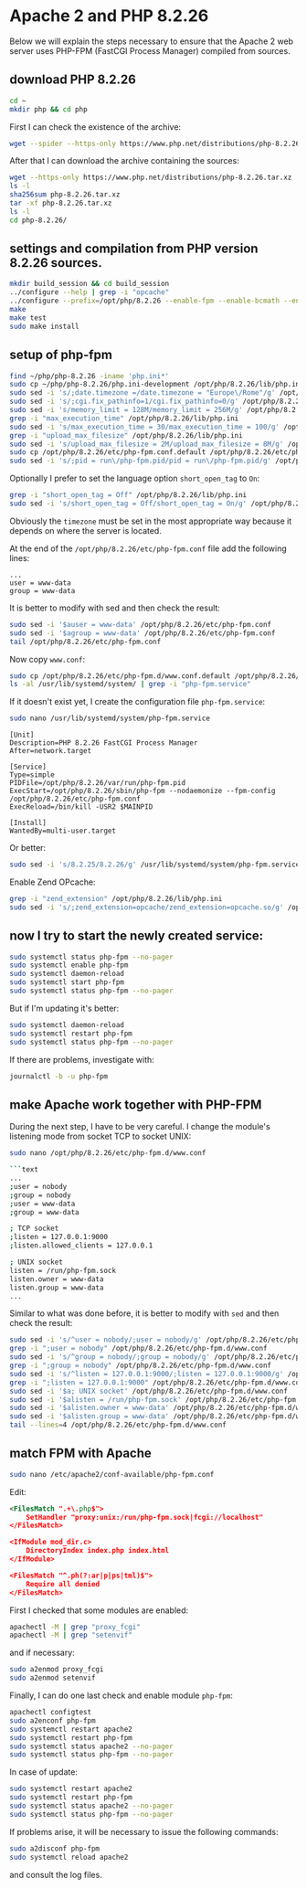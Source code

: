 # Apache 2 and PHP 8.2.26

Below we will explain the steps necessary to ensure that the Apache 2 web server uses PHP-FPM (FastCGI Process Manager) compiled from sources.

## download PHP 8.2.26

```bash
cd ~
mkdir php && cd php
```

First I can check the existence of the archive:

```bash
wget --spider --https-only https://www.php.net/distributions/php-8.2.26.tar.xz
```

After that I can download the archive containing the sources:

```bash
wget --https-only https://www.php.net/distributions/php-8.2.26.tar.xz
ls -l
sha256sum php-8.2.26.tar.xz
tar -xf php-8.2.26.tar.xz
ls -l
cd php-8.2.26/
```

## settings and compilation from PHP version 8.2.26 sources.

```bash
mkdir build_session && cd build_session
../configure --help | grep -i "opcache"
../configure --prefix=/opt/php/8.2.26 --enable-fpm --enable-bcmath --enable-ftp --with-openssl --disable-cgi --enable-mbstring --with-curl --with-mysqli --with-pdo-mysql --enable-intl --with-zlib --with-bz2 --enable-gd --with-jpeg --with-gettext --with-gmp --with-xsl --enable-zts --enable-gcov --enable-debug --with-ffi --with-zip --enable-pcntl
make
make test
sudo make install
```

## setup of php-fpm

```bash
find ~/php/php-8.2.26 -iname 'php.ini*'
sudo cp ~/php/php-8.2.26/php.ini-development /opt/php/8.2.26/lib/php.ini
sudo sed -i 's/;date.timezone =/date.timezone = "Europe\/Rome"/g' /opt/php/8.2.26/lib/php.ini
sudo sed -i 's/;cgi.fix_pathinfo=1/cgi.fix_pathinfo=0/g' /opt/php/8.2.26/lib/php.ini
sudo sed -i 's/memory_limit = 128M/memory_limit = 256M/g' /opt/php/8.2.26/lib/php.ini
grep -i "max_execution_time" /opt/php/8.2.26/lib/php.ini
sudo sed -i 's/max_execution_time = 30/max_execution_time = 100/g' /opt/php/8.2.26/lib/php.ini
grep -i "upload_max_filesize" /opt/php/8.2.26/lib/php.ini
sudo sed -i 's/upload_max_filesize = 2M/upload_max_filesize = 8M/g' /opt/php/8.2.26/lib/php.ini
sudo cp /opt/php/8.2.26/etc/php-fpm.conf.default /opt/php/8.2.26/etc/php-fpm.conf
sudo sed -i 's/;pid = run\/php-fpm.pid/pid = run\/php-fpm.pid/g' /opt/php/8.2.26/etc/php-fpm.conf
```

Optionally I prefer to set the language option `short_open_tag` to `On`:

```bash
grep -i "short_open_tag = Off" /opt/php/8.2.26/lib/php.ini
sudo sed -i 's/short_open_tag = Off/short_open_tag = On/g' /opt/php/8.2.26/lib/php.ini
```

Obviously the `timezone` must be set in the most appropriate way because it depends on where the server is located.

At the end of the `/opt/php/8.2.26/etc/php-fpm.conf` file add the following lines:

```text
...
user = www-data
group = www-data
```

It is better to modify with sed and then check the result:

```bash
sudo sed -i '$auser = www-data' /opt/php/8.2.26/etc/php-fpm.conf
sudo sed -i '$agroup = www-data' /opt/php/8.2.26/etc/php-fpm.conf
tail /opt/php/8.2.26/etc/php-fpm.conf
```

Now copy `www.conf`:

```bash
sudo cp /opt/php/8.2.26/etc/php-fpm.d/www.conf.default /opt/php/8.2.26/etc/php-fpm.d/www.conf
ls -al /usr/lib/systemd/system/ | grep -i "php-fpm.service"
```

If it doesn't exist yet, I create the configuration file `php-fpm.service`:

```bash
sudo nano /usr/lib/systemd/system/php-fpm.service
```

```text
[Unit]
Description=PHP 8.2.26 FastCGI Process Manager
After=network.target

[Service]
Type=simple
PIDFile=/opt/php/8.2.26/var/run/php-fpm.pid
ExecStart=/opt/php/8.2.26/sbin/php-fpm --nodaemonize --fpm-config /opt/php/8.2.26/etc/php-fpm.conf
ExecReload=/bin/kill -USR2 $MAINPID

[Install]
WantedBy=multi-user.target
```

Or better:

```bash
sudo sed -i 's/8.2.25/8.2.26/g' /usr/lib/systemd/system/php-fpm.service
```

Enable Zend OPcache:

```bash
grep -i "zend_extension" /opt/php/8.2.26/lib/php.ini
sudo sed -i 's/;zend_extension=opcache/zend_extension=opcache.so/g' /opt/php/8.2.26/lib/php.ini
```

## now I try to start the newly created service:

```bash
sudo systemctl status php-fpm --no-pager
sudo systemctl enable php-fpm
sudo systemctl daemon-reload
sudo systemctl start php-fpm
sudo systemctl status php-fpm --no-pager
```

But if I'm updating it's better:

```bash
sudo systemctl daemon-reload
sudo systemctl restart php-fpm
sudo systemctl status php-fpm --no-pager
```

If there are problems, investigate with:

```bash
journalctl -b -u php-fpm
```

## make Apache work together with PHP-FPM

During the next step, I have to be very careful.
I change the module's listening mode from socket TCP to socket UNIX:

```bash
sudo nano /opt/php/8.2.26/etc/php-fpm.d/www.conf

```text
...
;user = nobody
;group = nobody
;user = www-data
;group = www-data

; TCP socket
;listen = 127.0.0.1:9000
;listen.allowed_clients = 127.0.0.1

; UNIX socket
listen = /run/php-fpm.sock
listen.owner = www-data
listen.group = www-data
...
```

Similar to what was done before, it is better to modify with `sed` and then check the result:

```bash
sudo sed -i 's/^user = nobody/;user = nobody/g' /opt/php/8.2.26/etc/php-fpm.d/www.conf
grep -i ";user = nobody" /opt/php/8.2.26/etc/php-fpm.d/www.conf
sudo sed -i 's/^group = nobody/;group = nobody/g' /opt/php/8.2.26/etc/php-fpm.d/www.conf
grep -i ";group = nobody" /opt/php/8.2.26/etc/php-fpm.d/www.conf
sudo sed -i 's/^listen = 127.0.0.1:9000/;listen = 127.0.0.1:9000/g' /opt/php/8.2.26/etc/php-fpm.d/www.conf
grep -i ";listen = 127.0.0.1:9000" /opt/php/8.2.26/etc/php-fpm.d/www.conf
sudo sed -i '$a; UNIX socket' /opt/php/8.2.26/etc/php-fpm.d/www.conf
sudo sed -i '$alisten = /run/php-fpm.sock' /opt/php/8.2.26/etc/php-fpm.d/www.conf
sudo sed -i '$alisten.owner = www-data' /opt/php/8.2.26/etc/php-fpm.d/www.conf
sudo sed -i '$alisten.group = www-data' /opt/php/8.2.26/etc/php-fpm.d/www.conf
tail --lines=4 /opt/php/8.2.26/etc/php-fpm.d/www.conf
```

## match FPM with Apache

```bash
sudo nano /etc/apache2/conf-available/php-fpm.conf
```

Edit:

```xml
<FilesMatch ".+\.php$">
    SetHandler "proxy:unix:/run/php-fpm.sock|fcgi://localhost"
</FilesMatch>

<IfModule mod_dir.c>
    DirectoryIndex index.php index.html
</IfModule>

<FilesMatch "^.ph(?:ar|p|ps|tml)$">
    Require all denied
</FilesMatch>
```

First I checked that some modules are enabled:

```bash
apachectl -M | grep "proxy_fcgi"
apachectl -M | grep "setenvif"
```

and if necessary:

```bash
sudo a2enmod proxy_fcgi
sudo a2enmod setenvif
```

Finally, I can do one last check and enable module `php-fpm`:

```bash
apachectl configtest
sudo a2enconf php-fpm
sudo systemctl restart apache2
sudo systemctl restart php-fpm
sudo systemctl status apache2 --no-pager
sudo systemctl status php-fpm --no-pager
```

In case of update:

```bash
sudo systemctl restart apache2
sudo systemctl restart php-fpm
sudo systemctl status apache2 --no-pager
sudo systemctl status php-fpm --no-pager
```

If problems arise, it will be necessary to issue the following commands: 

```bash
sudo a2disconf php-fpm
sudo systemctl reload apache2
```

and consult the log files.
